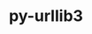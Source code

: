 ---
title: "py-urllib3"
layout: cache
categories: [package, v0.18.1]
meta: {"versions": ["1.26.6"], "compilers": ["gcc@=7.3.1", "gcc@=7.5.0"], "oss": ["amzn2", "ubuntu18.04"], "platforms": ["linux"], "targets": ["aarch64", "graviton2", "x86_64", "x86_64_v3", "x86_64_v4"], "stacks": ["aws-isc", "aws-isc-aarch64", "data-vis-sdk", "e4s", "root"], "num_specs": 7, "num_specs_by_stack": {"aws-isc-aarch64": 2, "root": 7, "e4s": 2, "data-vis-sdk": 1, "aws-isc": 2}}
spec_details: [{"hash": "cbn2lcaqmrx52ouzwcdymucdt2fijxl5", "compiler": "gcc@=7.3.1", "versions": ["1.26.6"], "os": "amzn2", "platform": "linux", "target": "aarch64", "variants": ["~brotli", "~secure", "~socks"], "stacks": ["aws-isc-aarch64", "root"], "size": "-", "tarball": "https://binaries.spack.io/v0.18.1/build_cache/linux-amzn2-aarch64/gcc-7.3.1/py-urllib3-1.26.6/linux-amzn2-aarch64-gcc-7.3.1-py-urllib3-1.26.6-cbn2lcaqmrx52ouzwcdymucdt2fijxl5.spack"}, {"hash": "4knpjqhrvpex2uuqp7hxgqsfyv3agwdi", "compiler": "gcc@=7.3.1", "versions": ["1.26.6"], "os": "amzn2", "platform": "linux", "target": "graviton2", "variants": ["~brotli", "~secure", "~socks"], "stacks": ["aws-isc-aarch64", "root"], "size": "-", "tarball": "https://binaries.spack.io/v0.18.1/build_cache/linux-amzn2-graviton2/gcc-7.3.1/py-urllib3-1.26.6/linux-amzn2-graviton2-gcc-7.3.1-py-urllib3-1.26.6-4knpjqhrvpex2uuqp7hxgqsfyv3agwdi.spack"}, {"hash": "sqwrcwjtela44o3bc6oiqztdyzga2exh", "compiler": "gcc@=7.5.0", "versions": ["1.26.6"], "os": "ubuntu18.04", "platform": "linux", "target": "x86_64", "variants": ["~brotli", "~secure", "~socks"], "stacks": ["e4s", "root"], "size": "-", "tarball": "https://binaries.spack.io/v0.18.1/build_cache/linux-ubuntu18.04-x86_64/gcc-7.5.0/py-urllib3-1.26.6/linux-ubuntu18.04-x86_64-gcc-7.5.0-py-urllib3-1.26.6-sqwrcwjtela44o3bc6oiqztdyzga2exh.spack"}, {"hash": "6qrjfeo22wsuqdid6qmuh4j4s752hakb", "compiler": "gcc@=7.5.0", "versions": ["1.26.6"], "os": "ubuntu18.04", "platform": "linux", "target": "x86_64", "variants": ["~brotli", "~secure", "~socks"], "stacks": ["e4s", "root"], "size": "-", "tarball": "https://binaries.spack.io/v0.18.1/build_cache/linux-ubuntu18.04-x86_64/gcc-7.5.0/py-urllib3-1.26.6/linux-ubuntu18.04-x86_64-gcc-7.5.0-py-urllib3-1.26.6-6qrjfeo22wsuqdid6qmuh4j4s752hakb.spack"}, {"hash": "gobkt3qldmimf4ys6kvcv4opvmopelbe", "compiler": "gcc@=7.5.0", "versions": ["1.26.6"], "os": "ubuntu18.04", "platform": "linux", "target": "x86_64", "variants": ["~brotli", "~secure", "~socks"], "stacks": ["root", "data-vis-sdk"], "size": "-", "tarball": "https://binaries.spack.io/v0.18.1/build_cache/linux-ubuntu18.04-x86_64/gcc-7.5.0/py-urllib3-1.26.6/linux-ubuntu18.04-x86_64-gcc-7.5.0-py-urllib3-1.26.6-gobkt3qldmimf4ys6kvcv4opvmopelbe.spack"}, {"hash": "vyzx3jp6fyx5wgfxm2tndcotuu7buwdw", "compiler": "gcc@=7.3.1", "versions": ["1.26.6"], "os": "amzn2", "platform": "linux", "target": "x86_64_v3", "variants": ["~brotli", "~secure", "~socks"], "stacks": ["root", "aws-isc"], "size": "-", "tarball": "https://binaries.spack.io/v0.18.1/build_cache/linux-amzn2-x86_64_v3/gcc-7.3.1/py-urllib3-1.26.6/linux-amzn2-x86_64_v3-gcc-7.3.1-py-urllib3-1.26.6-vyzx3jp6fyx5wgfxm2tndcotuu7buwdw.spack"}, {"hash": "z6udovcjxfdccjuilkiech64twrpzqlm", "compiler": "gcc@=7.3.1", "versions": ["1.26.6"], "os": "amzn2", "platform": "linux", "target": "x86_64_v4", "variants": ["~brotli", "~secure", "~socks"], "stacks": ["root", "aws-isc"], "size": "-", "tarball": "https://binaries.spack.io/v0.18.1/build_cache/linux-amzn2-x86_64_v4/gcc-7.3.1/py-urllib3-1.26.6/linux-amzn2-x86_64_v4-gcc-7.3.1-py-urllib3-1.26.6-z6udovcjxfdccjuilkiech64twrpzqlm.spack"}]
---
